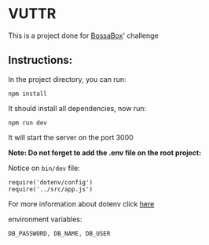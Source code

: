 # VUTTR

This is a project done for [BossaBox](https://bossabox.com)' challenge

## Instructions:

In the project directory, you can run:

`npm install`

It should install all dependencies, now run:

`npm run dev`

It will start the server on the port 3000

**Note: Do not forget to add the .env file on the root project:**

Notice on `bin/dev` file:

```
require('dotenv/config')
require('../src/app.js')
```

For more information about dotenv click [here](https://www.npmjs.com/package/dotenv)

environment variables:

`DB_PASSWORD, DB_NAME, DB_USER`

